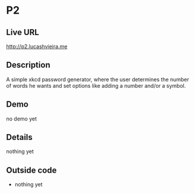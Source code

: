 # P2
## Live URL
<http://p2.lucashvieira.me>

## Description
A simple xkcd password generator, where the user determines the number of words he wants and set options like adding a number and/or a symbol.

## Demo
no demo yet

## Details
nothing yet

## Outside code
* nothing yet
